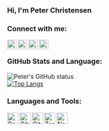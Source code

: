 ### Hi, I'm Peter Christensen

<!--
**PTRSC/aboutme** is a ✨ _special_ ✨ repository because its `README.md` (this file) appears on your GitHub profile.

Here are some ideas to get you started:

- 🔭 I’m currently working on ...
- 🌱 I’m currently learning ...
- 👯 I’m looking to collaborate on ...
- 🤔 I’m looking for help with ...
- 💬 Ask me about ...
- 📫 How to reach me: ...
- 😄 Pronouns: ...
- ⚡ Fun fact: ...

- I'm currently working on an [ElectronJS course][su0806]
- 2020 Goals: Finish a book with 150 trax puzzles
-->

### Connect with me:
[<img align="left" alt="petersandahlchristensen | LinkedIn" width="22px" src="https://cdn.jsdelivr.net/npm/simple-icons@v3/icons/linkedin.svg" />][linkedin]
[<img align="left" alt="petersandahlchristensen | Twitter" width="22px" src="https://cdn.jsdelivr.net/npm/simple-icons@v3/icons/twitter.svg" />][twitter]
[<img align="left" alt="petersandahlchristensen | Facebook" width="22px" src="https://cdn.jsdelivr.net/npm/simple-icons@3.6.1/icons/facebook.svg" />][facebook]
[<img align="left" alt="petersandahlchristensen | Acclaim" width="22px" src="https://www.humhub.com/marketplace/youracclaim/download-image" />][Acclaim]
<br />

### GitHub Stats and Language:
![Peter's GitHub status](https://github-readme-stats.vercel.app/api?username=PTRSC&theme=chartreuse-dark&show_icons=true&count_private=true&include_all_commits=true&custom_title=Peters%27s%20GitHub%20stats)
<br />
[![Top Langs](https://github-readme-stats.vercel.app/api/top-langs/?username=PTRSC&layout=compact)](https://github.com/anuraghazra/github-readme-stats)

### Languages and Tools:
<img align="left" alt="Docker" width="26px" src="https://cdn.jsdelivr.net/npm/simple-icons@3.6.1/icons/docker.svg" />
<img align="left" alt="Git" width="26px" src="https://cdn.jsdelivr.net/npm/simple-icons@3.6.1/icons/git.svg" />
<img align="left" alt="GitHub" width="26px" src="https://cdn.jsdelivr.net/npm/simple-icons@3.6.1/icons/github.svg" />
<img align="left" alt="Terminal" width="26px" src="https://upload.wikimedia.org/wikipedia/commons/6/6f/Octicons-terminal.svg" />
<img align="left" alt="Nano Text Editor" width="26px" src="https://upload.wikimedia.org/wikipedia/commons/8/8a/Gnu-nano.svg" />

<br />
<br />

[linkedin]: https://www.linkedin.com/in/petersandahlchristensen/
[twitter]: https://twitter.com/PeterSandahl
[facebook]: https://www.facebook.com/Peter.Christensen.PSC.Data/
[Acclaim]: https://www.youracclaim.com/users/peter-sandahl-christensen/
